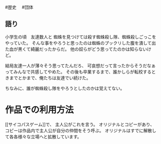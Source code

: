 #歴史 　#団体 
## 語り
小学生の頃　友達数人と
蜘蛛を見つけては殺す蜘蛛殺し隊、蜘蛛殺しごっこをやっていた。
そんな事をやろうと思ったのは蜘蛛のプックリした腹を潰して出た血が黒くて綺麗だったからだ。
他の奴らがどう思ってたのかは知らないけど。

結局友達一人が薄々そう思ってたんだろ、
可哀想だって言ったからそうだなぁってみんなで共感してやめた。
その後も卒業するまで、誰かしらが転校するときまでとかまで、俺たちは友達でい続けた。


ちなみに、誰が蜘蛛殺し隊をやろうとしたのかは覚えてない。

# 作品での利用方法
[[サイコパスゲーム]]で、
主人公がこれを言う。
オリジナルとコピーがあり、
コピーは作品内で主人公が自分の仲間をそう呼ぶ。
オリジナルはすでに解散して各各様々な立場へと拡散しています。